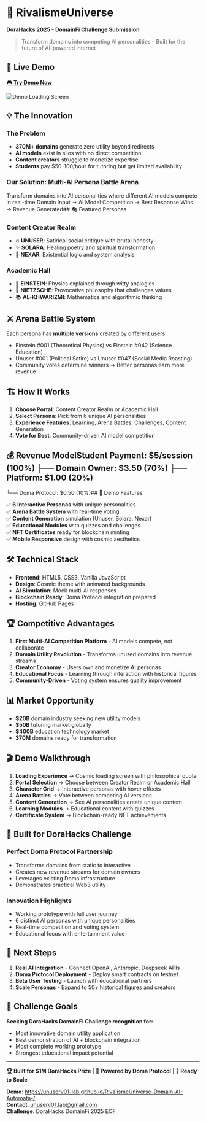 # 🌟 RivalismeUniverse
**DoraHacks 2025 - DomainFi Challenge Submission**

> Transform domains into competing AI personalities - Built for the future of AI-powered internet

## 🚀 Live Demo
**[🎮 Try Demo Now](https://unuserv01-lab.github.io/RivalismeUniverse-Domain-AI-Automata-/)**

![Demo Loading Screen](demo/loading-screen.png)

## 💡 The Innovation

### The Problem
- **370M+ domains** generate zero utility beyond redirects  
- **AI models** exist in silos with no direct competition
- **Content creators** struggle to monetize expertise
- **Students** pay $50-100/hour for tutoring but get limited availability

### Our Solution: Multi-AI Persona Battle Arena
Transform domains into AI personalities where different AI models compete in real-time:Domain Input → AI Model Competition → Best Response Wins → Revenue Generated## 🎭 Featured Personas

### **Content Creator Realm**
- 🔥 **UNUSER**: Satirical social critique with brutal honesty
- ✨ **SOLARA**: Healing poetry and spiritual transformation  
- 🤖 **NEXAR**: Existential logic and system analysis

### **Academic Hall** 
- 🧠 **EINSTEIN**: Physics explained through witty analogies
- 🔨 **NIETZSCHE**: Provocative philosophy that challenges values
- 📚 **AL-KHWARIZMI**: Mathematics and algorithmic thinking

## ⚔️ Arena Battle System

Each persona has **multiple versions** created by different users:
- Einstein #001 (Theoretical Physics) vs Einstein #042 (Science Education)  
- Unuser #001 (Political Satire) vs Unuser #047 (Social Media Roasting)
- Community votes determine winners → Better personas earn more revenue

## 🏗️ How It Works

1. **Choose Portal**: Content Creator Realm or Academic Hall
2. **Select Persona**: Pick from 6 unique AI personalities
3. **Experience Features**: Learning, Arena Battles, Challenges, Content Generation
4. **Vote for Best**: Community-driven AI model competition

## 💰 Revenue ModelStudent Payment: $5/session (100%) ├── Domain Owner: $3.50 (70%) ├── Platform: $1.00 (20%)
└── Doma Protocol: $0.50 (10%)## 🎯 Demo Features

✅ **6 Interactive Personas** with unique personalities  
✅ **Arena Battle System** with real-time voting  
✅ **Content Generation** simulation (Unuser, Solara, Nexar)  
✅ **Educational Modules** with quizzes and challenges  
✅ **NFT Certificates** ready for blockchain minting  
✅ **Mobile Responsive** design with cosmic aesthetics  

## 🛠️ Technical Stack

- **Frontend**: HTML5, CSS3, Vanilla JavaScript
- **Design**: Cosmic theme with animated backgrounds
- **AI Simulation**: Mock multi-AI responses
- **Blockchain Ready**: Doma Protocol integration prepared
- **Hosting**: GitHub Pages

## 🏆 Competitive Advantages

1. **First Multi-AI Competition Platform** - AI models compete, not collaborate
2. **Domain Utility Revolution** - Transforms unused domains into revenue streams  
3. **Creator Economy** - Users own and monetize AI personas
4. **Educational Focus** - Learning through interaction with historical figures
5. **Community-Driven** - Voting system ensures quality improvement

## 📊 Market Opportunity

- **$20B** domain industry seeking new utility models
- **$50B** tutoring market globally  
- **$400B** education technology market
- **370M** domains ready for transformation

## 🎬 Demo Walkthrough

1. **Loading Experience** → Cosmic loading screen with philosophical quote
2. **Portal Selection** → Choose between Creator Realm or Academic Hall
3. **Character Grid** → Interactive personas with hover effects  
4. **Arena Battles** → Vote between competing AI versions
5. **Content Generation** → See AI personalities create unique content
6. **Learning Modules** → Educational content with quizzes
7. **Certificate System** → Blockchain-ready NFT achievements

## 🚀 Built for DoraHacks Challenge

### **Perfect Doma Protocol Partnership**
- Transforms domains from static to interactive
- Creates new revenue streams for domain owners
- Leverages existing Doma infrastructure  
- Demonstrates practical Web3 utility

### **Innovation Highlights**
- Working prototype with full user journey
- 6 distinct AI personas with unique personalities
- Real-time competition and voting system
- Educational focus with entertainment value

## 🎯 Next Steps

1. **Real AI Integration** - Connect OpenAI, Anthropic, Deepseek APIs
2. **Doma Protocol Deployment** - Deploy smart contracts on testnet  
3. **Beta User Testing** - Launch with educational partners
4. **Scale Personas** - Expand to 50+ historical figures and creators

## 🏅 Challenge Goals

**Seeking DoraHacks DomainFi Challenge recognition for:**
- Most innovative domain utility application
- Best demonstration of AI + blockchain integration  
- Most complete working prototype
- Strongest educational impact potential

---

**🏆 Built for $1M DoraHacks Prize** | **🤝 Powered by Doma Protocol** | **🚀 Ready to Scale**

**Demo**: https://unuserv01-lab.github.io/RivalismeUniverse-Domain-AI-Automata-/  
**Contact**: unuserv01.lab@gmail.com  
**Challenge**: DoraHacks DomainFi 2025
EOF
